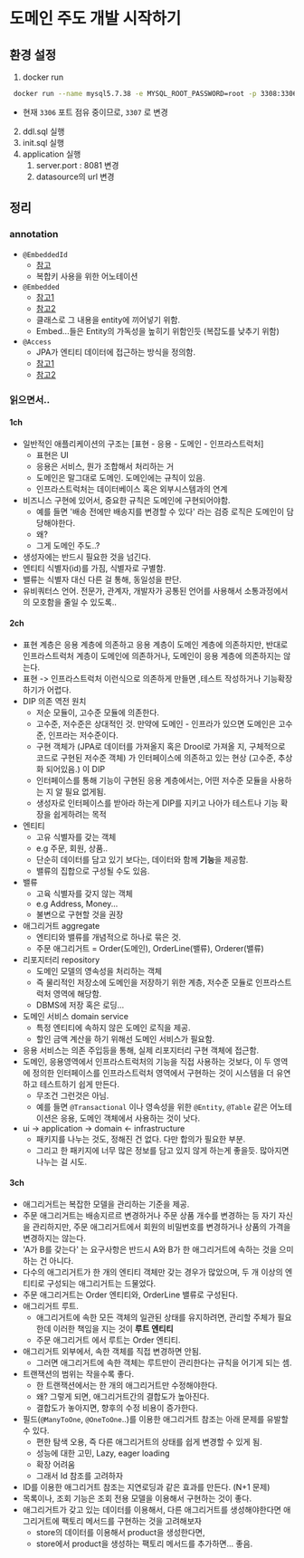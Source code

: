 # 도메인 주도 개발 시작하기

## 환경 설정

1. docker run
```bash
 docker run --name mysql5.7.38 -e MYSQL_ROOT_PASSWORD=root -p 3308:3306 -d mysql:5.7.38 --character-set-server=utf8mb4 --collation-server=utf8mb4_unicode_ci
```

- 현재 `3306` 포트 점유 중이므로, `3307` 로 변경

2. ddl.sql 실행
3. init.sql 실행
4. application 실행
   1. server.port : 8081 변경
   2. datasource의 url 변경


## 정리

### annotation

- `@EmbeddedId`
  - [참고](https://1minute-before6pm.tistory.com/17)
  - 복합키 사용을 위한 어노테이션
- `@Embedded`
  - [참고1](https://www.baeldung.com/jpa-embedded-embeddable)
  - [참고2](https://galid1.tistory.com/592)
  - 클래스로 그 내용을 entity에 끼어넣기 위함.
  - Embed...들은 Entity의 가독성을 높히기 위함인듯 (복잡도를 낮추기 위함) 
- `@Access`
  - JPA가 엔티티 데이터에 접근하는 방식을 정의함. 
  - [참고1](https://ultrakain.gitbooks.io/jpa/content/chapter4/chapter4.7.html)
  - [참고2](https://ttl-blog.tistory.com/120)

### 읽으면서..

#### 1ch

- 일반적인 애플리케이션의 구조는 [표현 - 응용 - 도메인 - 인프라스트럭처]
  - 표현은 UI
  - 응용은 서비스, 뭔가 조합해서 처리하는 거
  - 도메인은 말그대로 도메인. 도메인에는 규칙이 있음.
  - 인프라스트럭처는 데이터베이스 혹은 외부시스템과의 연계
- 비즈니스 구현에 있어서, 중요한 규칙은 도메인에 구현되어야함.
  - 예를 들면 '배송 전에만 배송지를 변경할 수 있다' 라는 검증 로직은 도메인이 담당해야한다.
  - 왜?
  - 그게 도메인 주도..?
- 생성자에는 반드시 필요한 것을 넘긴다.
- 엔티티 식별자(id)를 가짐, 식별자로 구별함.
- 밸류는 식별자 대신 다른 걸 통해, 동일성을 판단.
- 유비쿼터스 언어. 전문가, 관계자, 개발자가 공통된 언어를 사용해서 소통과정에서의 모호함을 줄일 수 있도록..

#### 2ch

- 표현 계층은 응용 계층에 의존하고 응용 계층이 도메인 계층에 의존하지만, 반대로 인프라스트럭처 계층이 도메인에 의존하거나, 도메인이 응용 계층에 의존하지는 않는다.
- 표현 -> 인프라스트럭처 이런식으로 의존하게 만들면 ,테스트 작성하거나 기능확장하기가 어렵다.
- DIP 의존 역전 원치
  - 저순 모듈이, 고수준 모듈에 의존한다.
  - 고수준, 저수준은 상대적인 것. 만약에 도메인 - 인프라가 있으면 도메인은 고수준, 인프라는 저수준이다.
  - 구현 객체가 (JPA로 데이터를 가져올지 혹은 Drool로 가져올 지, 구체적으로 코드로 구현된 저수준 객체) 가 인터페이스에 의존하고 있는 현상 (고수준, 추상화 되어있음.) 이 DIP
  - 인터페이스를 통해 기능이 구현된 응용 계층에서는, 어떤 저수준 모듈을 사용하는 지 알 필요 없게됨.
  - 생성자로 인터페이스를 받아라 하는게 DIP를 지키고 나아가 테스트나 기능 확장을 쉽게하려는 목적
- 엔티티
  - 고유 식별자를 갖는 객체 
  - e.g 주문, 회원, 상품..
  - 단순히 데이터를 담고 있기 보다는, 데이터와 함께 **기능**을 제공함.
  - 밸류의 집합으로 구성될 수도 있음.
- 밸류
  - 고육 식별자를 갖지 않는 객체
  - e.g Address, Money...
  - 불변으로 구현할 것을 권장
- 애그리거트 aggregate
  - 엔티티와 밸류를 개념적으로 하나로 묶은 것.
  - 주문 애그리거트 = Order(도메인), OrderLine(밸류), Orderer(밸류)
- 리포지터리 repository
  - 도메인 모델의 영속성을 처리하는 객체
  - 즉 물리적인 저장소에 도메인을 저장하기 위한 계층, 저수준 모듈로 인프라스트럭처 영역에 해당함.
  - DBMS에 저장 혹은 로딩...
- 도메인 서비스 domain service
  - 특정 엔티티에 속하지 않은 도메인 로직을 제공.
  - 할인 금액 계산을 하기 위해선 도메인 서비스가 필요함.
- 응용 서비스는 의존 주입등을 통해, 실제 리포지터리 구현 객체에 접근함.
- 도메인, 응용영역에서 인프라스트럭처의 기능을 직접 사용하는 것보다, 이 두 영역에 정의한 인터페이스를 인프라스트럭처 영역에서 구현하는 것이 시스템을 더 유연하고 테스트하기 쉽게 만든다.
  - 무조건 그런것은 아님.
  - 예를 들면 `@Transactional` 이나 영속성을 위한 `@Entity`, `@Table` 같은 어노테이션은 응용, 도메인 객체에서 사용하는 것이 낫다.
- ui -> application -> domain <- infrastructure
  - 패키지를 나누는 것도, 정해진 건 없다. 다만 합의가 필요한 부분.
  - 그리고 한 패키지에 너무 많은 정보를 담고 있지 않게 하는게 좋을듯. 많아지면 나누는 걸 시도.

#### 3ch

- 애그리거트는 복잡한 모델을 관리하는 기준을 제공.
- 주문 애그리거트는 배송지르르 변경하거나 주문 상품 개수를 변경하는 등 자기 자신을 관리하지만, 주문 애그리거트에서 회원의 비밀번호를 변경하거나 상품의 가격을 변경하지는 않는다.
- 'A가 B를 갖는다' 는 요구사항은 반드시 A와 B가 한 애그리거트에 속하는 것을 으미하는 건 아니다.
- 다수의 애그리거트가 한 개의 엔티티 객체만 갖는 경우가 많았으며, 두 개 이상의 엔티티로 구성되는 애그리거트는 드물었다.
- 주문 애그리거트는 Order 엔티티와, OrderLine 밸류로 구성된다.
- 애그리거트 루트.
  - 애그리거트에 속한 모든 객체의 일관된 상태를 유지하려면, 관리할 주체가 필요한데 이러한 책임을 지는 것이 **루트 엔티티**
  - 주문 애그리거트 에서 루트는 Order 엔티티.
- 애그리거트 외부에서, 속한 객체를 직접 변경하면 안됨.
  - 그러면 애그리거트에 속한 객체는 루트만이 관리한다는 규칙을 어기게 되는 셈.
- 트랜잭션의 범위는 작을수록 좋다.
  - 한 트랜잭션에서는 한 개의 애그리거트만 수정해야한다.
  - 왜? 그렇게 되면, 애그리거트간의 결합도가 높아진다.
  - 결합도가 놓아지면, 향후의 수정 비용이 증가한다.
- 필드(`@ManyToOne`, `@OneToOne`..)를 이용한 애그리거트 참조는 아래 문제를 유발할 수 있다.
  - 편한 탐색 오용, 즉 다른 애그리거트의 상태를 쉽게 변경할 수 있게 됨.
  - 성능에 대한 고민, Lazy, eager loading
  - 확장 어려움
  - 그래서 Id 참조를 고려하자
- ID를 이용한 애그리거트 참조는 지연로딩과 같은 효과를 만든다. (N+1 문제)
- 목록이나, 조회 기능은 조회 전용 모델을 이용해서 구현하는 것이 좋다.
- 애그리거트가 갖고 있는 데이터를 이용해서, 다른 애그리거트를 생성해야한다면 애그리거트에 팩토리 메서드를 구현하는 것을 고려해보자
  - store의 데이터를 이용해서 product을 생성한다면,
  - store에서 product을 생성하는 팩토리 메서드를 추가하면... 좋음.